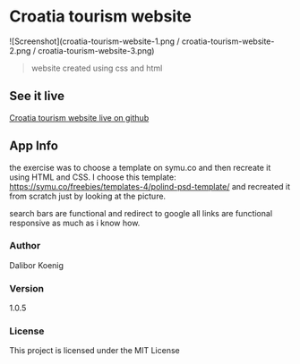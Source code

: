 # Croatia tourism website
![Screenshot](croatia-tourism-website-1.png / croatia-tourism-website-2.png / croatia-tourism-website-3.png)
> website created using css and html
## See it live
[Croatia tourism website live on github]()
## App Info
the exercise was to choose a template on symu.co and then recreate it using HTML and CSS. I choose this template:
https://symu.co/freebies/templates-4/polind-psd-template/ and recreated it from scratch just by looking at the picture.

search bars are functional and redirect to google
all links are functional
responsive as much as i know how.
### Author
Dalibor Koenig
### Version
1.0.5
### License
This project is licensed under the MIT License